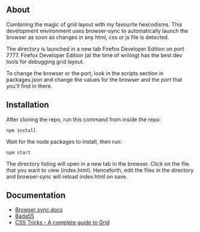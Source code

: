 ## About

Combining the magic of grid layout with my favourite hexcodisms. This development environment uses browser-sync to automatically launch the browser as soon as changes in any html, css or js file is detected.

The directory is launched in a new tab Firefox Developer Edition on port 7777. Firefox Developer Edition (at the time of writing) has the best dev tools for debugging grid layout.

To change the browser or the port, look in the scripts section in packages.json and change the values for the browser and the port that you'll find in there.

## Installation

After cloning the repo, run this command from inside the repo:

    npm install

Wait for the node packages to install, then run:

    npm start

The directory listing will open in a new tab in the browser. Click on the file that you want to view (index.html). Henceforth, edit the files in the directory and browser-sync will reload index.html on save.

## Documentation

* [Browser sync docs](https://browsersync.io/docs)
* [Bada55](http://bada55.io/)
* [CSS Tricks - A complete guide to Grid](https://css-tricks.com/snippets/css/complete-guide-grid/)



